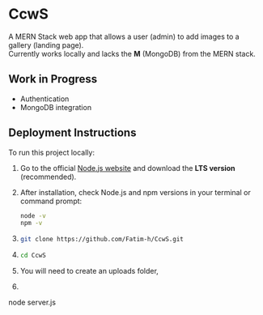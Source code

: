 # CcwS

A MERN Stack web app that allows a user (admin) to add images to a gallery (landing page).  
Currently works locally and lacks the **M** (MongoDB) from the MERN stack.

## Work in Progress
- Authentication
- MongoDB integration

## Deployment Instructions

To run this project locally:

1. Go to the official [Node.js website](https://nodejs.org/) and download the **LTS version** (recommended).

2. After installation, check Node.js and npm versions in your terminal or command prompt:

   ```bash
   node -v
   npm -v
3. ```bash
   git clone https://github.com/Fatim-h/CcwS.git
4. ```bash
   cd CcwS
5. You will need to create an uploads folder,
6.  ```bash
   node server.js
